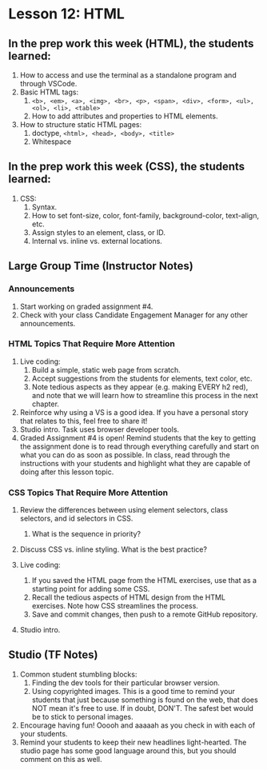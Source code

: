 # Lesson 12: HTML

## In the prep work this week (HTML), the students learned:

1. How to access and use the terminal as a standalone program and through VSCode.
1. Basic HTML tags:
   1. ``<b>, <em>, <a>, <img>, <br>, <p>, <span>, <div>, <form>, <ul>, <ol>, <li>, <table>``
   1. How to add attributes and properties to HTML elements.
1. How to structure static HTML pages:
   1. doctype, ``<html>, <head>, <body>, <title>``
   1. Whitespace
   
## In the prep work this week (CSS), the students learned:

1. CSS:
   1. Syntax.
   1. How to set font-size, color, font-family, background-color, text-align, etc.
   1. Assign styles to an element, class, or ID.
   1. Internal vs. inline vs. external locations.

## Large Group Time (Instructor Notes)

### Announcements

1. Start working on graded assignment #4.
1. Check with your class Candidate Engagement Manager for any other announcements.

### HTML Topics That Require More Attention

1. Live coding:
   1. Build a simple, static web page from scratch.
   1. Accept suggestions from the students for elements, text color, etc.
   1. Note tedious aspects as they appear (e.g. making EVERY h2 red), and note that we will learn how to streamline this process in the next chapter.
1. Reinforce why using a VS is a good idea. If you have a personal story that relates to this, feel free to share it!
1. Studio intro. Task uses browser developer tools.
1. Graded Assignment #4 is open! Remind students that the key to getting the assignment done is to read through everything carefully and start on what you can do as soon as possible. In class, read through the instructions with your students and highlight what they are capable of doing after this lesson topic.

### CSS Topics That Require More Attention 

1. Review the differences between using element selectors, class selectors, and id selectors in CSS.
    1. What is the sequence in priority?
1. Discuss CSS vs. inline styling. What is the best practice?

1. Live coding:
    1. If you saved the HTML page from the HTML exercises, use that as a starting point for adding some CSS.
    1. Recall the tedious aspects of HTML design from the HTML exercises. Note how CSS streamlines the process.
    1. Save and commit changes, then push to a remote GitHub repository.
1. Studio intro.

## Studio (TF Notes)

1. Common student stumbling blocks:
   1. Finding the dev tools for their particular browser version.
   1. Using copyrighted images. This is a good time to remind your students that just because something is found on the web, that does NOT mean it's free to use. If in doubt, DON'T. The safest bet would be to stick to personal images.
1. Encourage having fun! Ooooh and aaaaah as you check in with each of your students.
1. Remind your students to keep their new headlines light-hearted. The studio page has some good language around this, but you should comment on this as well.
